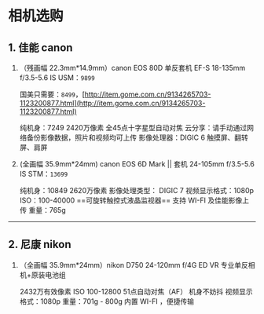 # 相机选购

## 1. 佳能 canon

1. （残画幅 22.3mm*14.9mm）canon EOS 80D 单反套机 EF-S 18-135mm f/3.5-5.6 IS USM：`9899`

    国美只需要：`8499`，[http://item.gome.com.cn/9134265703-1123200877.html](http://item.gome.com.cn/9134265703-1123200877.html)

    纯机身：7249
    2420万像素
    全45点十字星型自动对焦
    云分享：请手动通过网络备份影像数据，照片和视频均可上传
    影像处理器：DIGIC 6
    触摸屏、翻转屏、肩屏

2. (全画幅 35.9mm*24mm) canon EOS 6D Mark || 套机 24-105mm f/3.5-5.6 IS STM：`13699`

    纯机身：10849
    2620万像素
    影像处理类型： DIGIC 7
    视频显示格式：1080p
    ISO：100-40000
    ==可旋转触控式液晶监视器==
    支持 WI-FI 及佳能影像上传
    重量：765g

---

## 2. 尼康 nikon

1. （全画幅 35.9mm*24mm）nikon D750 24-120mm f/4G ED VR 专业单反相机+原装电池组

    2432万有效像素
    ISO 100-12800
    51点自动对焦（AF）
    机身不妨抖
    视频显示格式：1080p
    重量：701g - 800g
    内置 WI-FI ，便捷传输